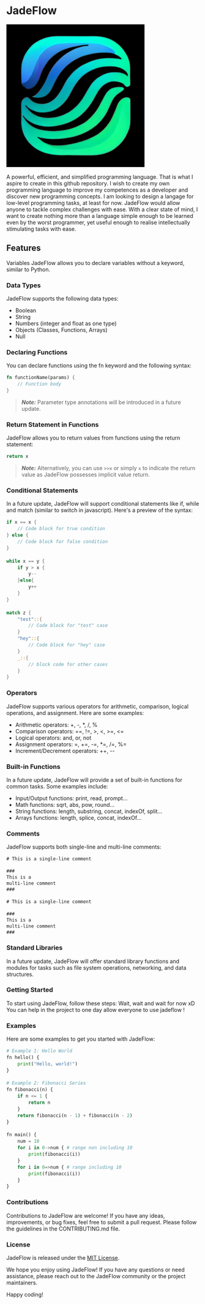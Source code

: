 # JadeFlow

![Logo!](./logo_ideas/logo2.jpeg)

A powerful, efficient, and simplified programming language. That is what I aspire to create in this github repository. I wish to create my own programming language to improve my competences as a developer and discover new programming concepts. I am looking to design a langage for low-level programming tasks, at least for now. JadeFlow would allow anyone to tackle complex challenges with ease. With a clear state of mind, I want to create nothing more than a language simple enough to be learned even by the worst programmer, yet useful enough to realise intellectually stimulating tasks with ease.

## Features

Variables
JadeFlow allows you to declare variables without a keyword, similar to Python.

### Data Types

JadeFlow supports the following data types:

- Boolean
- String
- Numbers (integer and float as one type)
- Objects (Classes, Functions, Arrays)
- Null

### Declaring Functions

You can declare functions using the fn keyword and the following syntax:

```rust
fn functionName(params) {
    // Function body
}
```

> **_Note:_** Parameter type annotations will be introduced in a future update.

### Return Statement in Functions

JadeFlow allows you to return values from functions using the return statement:

```rust
return x
```

> **_Note:_** Alternatively, you can use `>>x` or simply `x` to indicate the return value as JadeFlow possesses implicit value return.

### Conditional Statements

In a future update, JadeFlow will support conditional statements like if, while and match (similar to switch in javascript). Here's a preview of the syntax:

```rust
if x == x {
    // Code block for true condition
} else {
    // Code block for false condition
}

while x == y {
    if y > x {
        y--
    }else{
        y++
    }
}

match z {
    "test"::{
        // Code block for "test" case
    }
    "hey"::{
        // Code block for "hey" case
    }
    _::{
        // block code for other cases
    }
}
```

### Operators

JadeFlow supports various operators for arithmetic, comparison, logical operations, and assignment. Here are some examples:

- Arithmetic operators: +, -, \*, /, %
- Comparison operators: ==, !=, >, <, >=, <=
- Logical operators: and, or, not
- Assignment operators: =, +=, -=, \*=, /=, %=
- Increment/Decrement operators: ++, --

### Built-in Functions

In a future update, JadeFlow will provide a set of built-in functions for common tasks. Some examples include:

- Input/Output functions: print, read, prompt...
- Math functions: sqrt, abs, pow, round...
- String functions: length, substring, concat, indexOf, split...
- Arrays functions: length, splice, concat, indexOf...

### Comments

JadeFlow supports both single-line and multi-line comments:

```
# This is a single-line comment

###
This is a
multi-line comment
###

# This is a single-line comment

###
This is a
multi-line comment
###
```

### Standard Libraries

In a future update, JadeFlow will offer standard library functions and modules for tasks such as file system operations, networking, and data structures.

### Getting Started

To start using JadeFlow, follow these steps:
Wait, wait and wait for now xD
You can help in the project to one day allow everyone to use jadeflow !

### Examples

Here are some examples to get you started with JadeFlow:

```python
# Example 1: Hello World
fn hello() {
    print("Hello, world!")
}

# Example 2: Fibonacci Series
fn fibonacci(n) {
    if n <= 1 {
        return n
    }
    return fibonacci(n - 1) + fibonacci(n - 2)
}

fn main() {
    num = 10
    for i in 0->num { # range non including 10
        print(fibonacci(i))
    }
    for i in 0=>num { # range including 10
        print(fibonacci(i))
    }
}
```

### Contributions

Contributions to JadeFlow are welcome! If you have any ideas, improvements, or bug fixes, feel free to submit a pull request. Please follow the guidelines in the CONTRIBUTING.md file.

### License

JadeFlow is released under the [MIT License](./LICENSE).

We hope you enjoy using JadeFlow! If you have any questions or need assistance, please reach out to the JadeFlow community or the project maintainers.

Happy coding!
